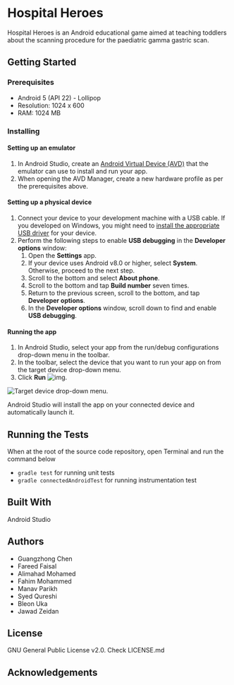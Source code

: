 # Hospital Heroes

Hospital Heroes is an Android educational game aimed at teaching toddlers about the scanning procedure for the paediatric gamma gastric scan. 

## Getting Started

### Prerequisites

- Android 5 (API 22) - Lollipop
- Resolution: 1024 x 600
- RAM: 1024 MB

### Installing

#### Setting up an emulator

1. In Android Studio, create an [Android Virtual Device (AVD)](https://developer.android.com/studio/run/managing-avds) that the emulator can use to install and run your app.
2. When opening the AVD Manager, create a new hardware profile as per the prerequisites above.

#### Setting up a physical device
1. Connect your device to your development machine with a USB cable. If you developed on Windows, you might need to [install the appropriate USB driver](https://developer.android.com/studio/run/oem-usb) for your device.
2. Perform the following steps to enable **USB debugging** in the **Developer** **options** window:
    1. Open the **Settings** app.
    2. If your device uses Android v8.0 or higher, select **System**. Otherwise, proceed to the next step.
    3. Scroll to the bottom and select **About phone**.
    4. Scroll to the bottom and tap **Build number** seven times.
    5. Return to the previous screen, scroll to the bottom, and tap **Developer options**.
    6. In the **Developer options** window, scroll down to find and enable **USB debugging**.

#### Running the app

1. In Android Studio, select your app from the run/debug configurations drop-down menu in the toolbar.
2. In the toolbar, select the device that you want to run your app on from the target device drop-down menu.
3. Click **Run** ![img](https://developer.android.com/studio/images/buttons/toolbar-run.png).

![Target device drop-down menu.](https://developer.android.com/studio/images/run/deploy-run-app.png)

Android Studio will install the app on your connected device and automatically launch it. 

## Running the Tests

When at the root of the source code repository, open Terminal and run the command below

- `gradle test` for running unit tests
- `gradle connectedAndroidTest` for running instrumentation test

## Built With

Android Studio

## Authors

- Guangzhong Chen
- Fareed Faisal
- Alimahad Mohamed
- Fahim Mohammed
- Manav Parikh
- Syed Qureshi
- Bleon Uka
- Jawad Zeidan

## License

GNU General Public License v2.0. Check LICENSE.md

## Acknowledgements

